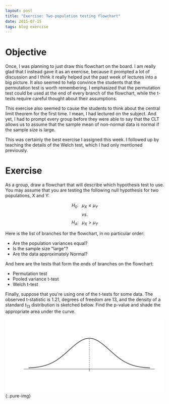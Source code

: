 ```yaml
---
layout: post
title: "Exercise: Two-population testing flowchart"
date: 2015-07-15
tags: blog exercise
---
```


# Objective
Once, I was planning to just draw this flowchart on the board. I am really glad that I instead gave it as an exercise, because it prompted a lot of discussion and I think it really helped put the past week of lectures into a big picture. It also seemed to help convince the students that the permutation test is worth remembering. I emphasized that the permutation test could be used at the end of every branch of the flowchart, while the t-tests require careful thought about their assumptions.

This exercise also seemed to cause the students to think about the central limit theorem for the first time. I mean, I had lectured on the subject. And yet, I had to prompt every group before they were able to say that the CLT allows us to assume that the sample mean of non-normal data is normal if the sample size is large.

This was certainly the best exercise I assigned this week. I followed up by teaching the details of the Welch test, which I had only mentioned previously.

# Exercise

As a group, draw a flowchart that will describe which hypothesis test to use. You may assume that you are testing the following null hypothesis for two populations, X and Y:

$$H_0: \;\;\; \mu_X \le \mu_Y$$
$$vs.$$
$$H_A: \;\;\; \mu_X > \mu_Y$$

Here is the list of branches for the flowchart, in no particular order:

- Are the population variances equal?
- Is the sample size "large"?
- Are the data approximately Normal?

And here are the tests that form the ends of branches on the flowchart:

- Permutation test
- Pooled variance t-test
- Welch t-test

Finally, suppose that you're using one of the t-tests for some data. The observed t-statistic is 1.21, degrees of freedom are 13, and the density of a standard $t_{13}$ distribution is sketched below. Find the p-value and shade the appropriate area under the curve.

![Density of a $t_{13}$ distribution](/images/2015/7/15/density.png){:.pure-img}

